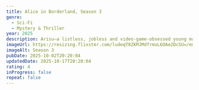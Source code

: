 ```yaml
---
title: Alice in Borderland, Season 3
genre:
  - Sci-Fi
  - Mystery & Thriller
year: 2025
description: Arisu—a listless, jobless and video-game-obsessed young man—suddenly finds himself in a strange, emptied-out version of Tokyo in which he and his friends must compete in dangerous games in order to survive. In this strange world, Arisu meets Usagi, a young woman who’s navigating the games alone. Together, they set out to unravel one mystery after another as they risk their lives and confront what it means to live.
imageUrl: https://resizing.flixster.com/ludeqT8ZKMJMdfrmuL6OAe2DcSU=/ems.cHJkLWVtcy1hc3NldHMvdHZzZWFzb24vMjliNTIyNWYtMjAzMS00NTZjLWFhZjgtODIyNzYxZDg4ZmZjLmpwZw==
imageAlt: Season 3
pubDate: 2025-10-02T20:20:04
updatedDate: 2025-10-17T20:20:04
rating: 4
inProgress: false
repeat: false
---
```

